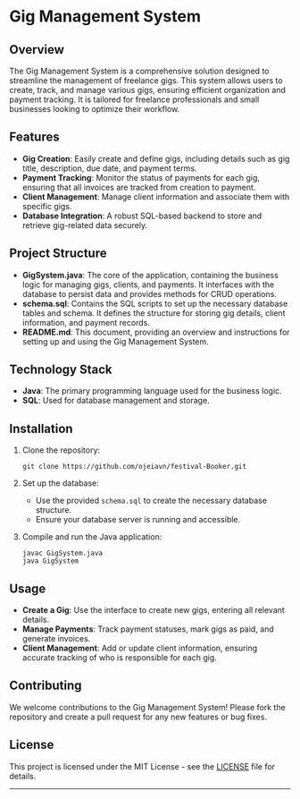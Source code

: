 # Gig Management System

## Overview

The Gig Management System is a comprehensive solution designed to streamline the management of freelance gigs. This system allows users to create, track, and manage various gigs, ensuring efficient organization and payment tracking. It is tailored for freelance professionals and small businesses looking to optimize their workflow.

## Features

- **Gig Creation**: Easily create and define gigs, including details such as gig title, description, due date, and payment terms.
- **Payment Tracking**: Monitor the status of payments for each gig, ensuring that all invoices are tracked from creation to payment.
- **Client Management**: Manage client information and associate them with specific gigs.
- **Database Integration**: A robust SQL-based backend to store and retrieve gig-related data securely.

## Project Structure

- **GigSystem.java**: The core of the application, containing the business logic for managing gigs, clients, and payments. It interfaces with the database to persist data and provides methods for CRUD operations.
- **schema.sql**: Contains the SQL scripts to set up the necessary database tables and schema. It defines the structure for storing gig details, client information, and payment records.
- **README.md**: This document, providing an overview and instructions for setting up and using the Gig Management System.

## Technology Stack

- **Java**: The primary programming language used for the business logic.
- **SQL**: Used for database management and storage.
## Installation

1. Clone the repository:

   ```
   git clone https://github.com/ojeiavn/festival-Booker.git
   ```

2. Set up the database:

   - Use the provided `schema.sql` to create the necessary database structure.
   - Ensure your database server is running and accessible.

3. Compile and run the Java application:

   ```
   javac GigSystem.java
   java GigSystem
   ```

## Usage

- **Create a Gig**: Use the interface to create new gigs, entering all relevant details.
- **Manage Payments**: Track payment statuses, mark gigs as paid, and generate invoices.
- **Client Management**: Add or update client information, ensuring accurate tracking of who is responsible for each gig.

## Contributing

We welcome contributions to the Gig Management System! Please fork the repository and create a pull request for any new features or bug fixes.

## License

This project is licensed under the MIT License - see the [LICENSE](LICENSE) file for details.

---
